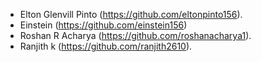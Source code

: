 - Elton Glenvill Pinto (https://github.com/eltonpinto156).
- Einstein (https://github.com/einstein156)
- Roshan R Acharya (https://github.com/roshanacharya1).
- Ranjith k (https://github.com/ranjith2610).

